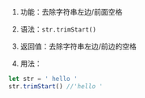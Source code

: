1. 功能：去除字符串左边/前面空格

2. 语法：`str.trimStart()`

3. 返回值：去除字符串左边/前边的空格

4. 用法：

```js
let str = ' hello '
str.trimStart() //'hello '
```
